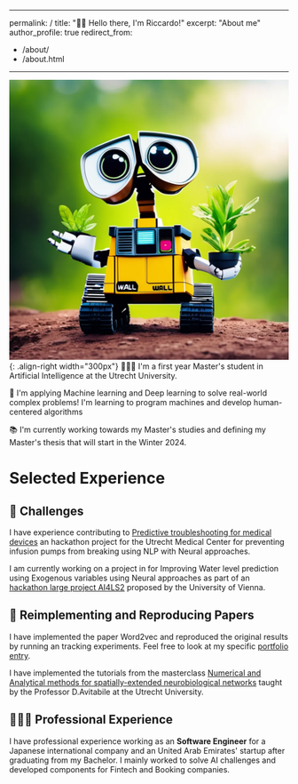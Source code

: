 
---
permalink: /
title: "👋🏼 Hello there, I'm Riccardo!"
excerpt: "About me"
author_profile: true
redirect_from: 
  - /about/
  - /about.html
---



![Illustration of combining vision and language modalities](/images/walle.png){: .align-right width="300px"}
👨🏻‍💻 I'm a first year Master's student in Artificial Intelligence at the Utrecht University.

🔬 I'm applying Machine learning and Deep learning to solve real-world complex problems! I'm learning to program machines and develop human-centered algorithms

📚 I'm currently working towards my Master's studies and defining my Master's thesis that will start in the Winter 2024.


# Selected Experience

## 🤖 Challenges
I have experience contributing to [Predictive troubleshooting for medical devices](https://eit-innovaid.eu/hackathon-challenge-d-predicting-troubleshooting-for-medical-devices/) an hackathon project for the Utrecht Medical Center for preventing infusion pumps from breaking using NLP with Neural approaches.

I am currently working on a project in for Improving Water level prediction using Exogenous variables using Neural approaches as part of an [hackathon large project AI4LS2](https://taikai.network/en/gradient0/hackathons/AI4LS2) proposed by the University of Vienna. 

## 📜 Reimplementing and Reproducing Papers
I have implemented the paper Word2vec and reproduced the original results by running an tracking experiments.
Feel free to look at my specific [portfolio entry]().

I have implemented the tutorials from the masterclass [Numerical and Analytical methods for spatially-extended neurobiological networks](https://github.com/danieleavitabile/numerical-analysis-mathematical-neuroscience?tab=readme-ov-file) taught by the Professor D.Avitabile at the Utrecht University. 

## 👨🏻‍🔬 Professional Experience
I have professional experience working as an **Software Engineer** for a Japanese international company and an United Arab Emirates' startup after graduating from my Bachelor.
I mainly worked to solve AI challenges and developed components for Fintech and Booking companies.  

